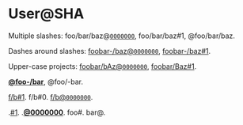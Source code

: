 # User\@SHA

Multiple slashes: foo/bar/baz@[`0000000`](https://github.com/wooorm/remark/commit/0000000), foo/bar/baz#1, @foo/bar/baz.

Dashes around slashes: [foobar-/baz@`0000000`](https://github.com/foobar-/baz/commit/0000000), [foobar-/baz#1](https://github.com/foobar-/baz/issues/1).

Upper-case projects: [foobar/bAz@`0000000`](https://github.com/foobar/bAz/commit/0000000), [foobar/Baz#1](https://github.com/foobar/Baz/issues/1).

[**@foo-/bar**](https://github.com/foo-/bar), @foo/-bar.

[f/b#1](https://github.com/f/b/issues/1). f/b#0. [f/b@`0000000`](https://github.com/f/b/commit/0000000).

.[#1](https://github.com/wooorm/remark/issues/1). .[**@0000000**](https://github.com/0000000). foo#. bar\@.
